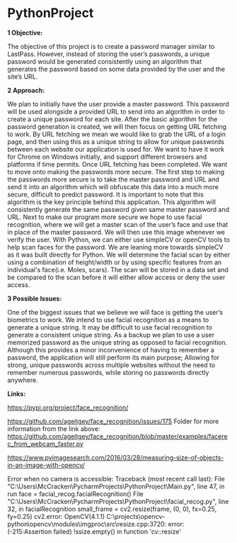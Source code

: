 # PythonProject

**1 Objective:** 

The objective of this project is to create a password
manager similar to LastPass. However, instead of 
storing the user’s passwords, a unique password 
would be generated consistently using an algorithm 
that generates the password based on some data 
provided by the user and the site’s URL. 
 
**2 Approach:** 

We plan to initially have the user provide a master 
password. This password will be used alongside a 
provided URL to send into an algorithm in order to 
create a unique password for each site. 
After the basic algorithm for the password generation 
is created, we will then focus on getting URL fetching
to work. By URL fetching we mean we would like to 
grab the URL of a login page, and then using this 
as a unique string to allow for unique passwords 
between each website our application is used for. 
We want to have it work for Chrome on Windows 
initially, and support different browsers and 
platforms if time permits. 
Once URL fetching has been completed. We want to move
onto making the passwords more secure. The first 
step to making the passwords more secure is to take
the master password and URL and send it into an 
algorithm which will obfuscate this data into a 
much more secure, difficult to predict password. 
It is important to note that this algorithm is the
key principle behind this application. This 
algorithm will consistently generate the same 
password given same master password and URL. Next
to make our program more secure we hope to use 
facial recognition, where we will get a master 
scan of the user’s face and use that in place of 
the master password. We will then use this image 
whenever we verify the user. With Python, we can 
either use simpleCV or openCV tools to help scan
faces for the password. We are leaning more 
towards simpleCV as it was built directly for 
Python. We will determine the facial scan by 
either using a combination of height/width or
by using specific features from an individual's
face(i.e. Moles, scars). The scan will be 
stored in a data set and be compared to the
scan before it will either allow access or 
deny the user access.

**3 Possible Issues:** 

One of the biggest issues that we believe we will 
face is getting the user’s biometrics to work. We 
intend to use facial recognition as a means to 
generate a unique string. It may be difficult to use 
facial recognition to generate a consistent unique 
string. As a backup we plan to use a user memorized 
password as the unique string as opposed to facial 
recognition. Although this provides a minor 
inconvenience of having to remember a password, 
the application will still perform its main purpose; 
Allowing for strong, unique passwords across multiple 
websites without the need to remember numerous 
passwords, while storing no passwords 
directly anywhere.

**Links:**

https://pypi.org/project/face_recognition/

https://github.com/ageitgey/face_recognition/issues/175
Folder for more information from the link above: https://github.com/ageitgey/face_recognition/blob/master/examples/facerec_from_webcam_faster.py

https://www.pyimagesearch.com/2016/03/28/measuring-size-of-objects-in-an-image-with-opencv/

Error when no camera is accessible:
Traceback (most recent call last):
  File "C:\Users\McCracken\PycharmProjects\PythonProject\Main.py", line 47, in run
    face = facial_recog.facialRecognition()
  File "C:\Users\McCracken\PycharmProjects\PythonProject\facial_recog.py", line 32, in facialRecognition
    small_frame = cv2.resize(frame, (0, 0), fx=0.25, fy=0.25)
cv2.error: OpenCV(4.1.1) C:\projects\opencv-python\opencv\modules\imgproc\src\resize.cpp:3720: error: (-215:Assertion failed) !ssize.empty() in function 'cv::resize'